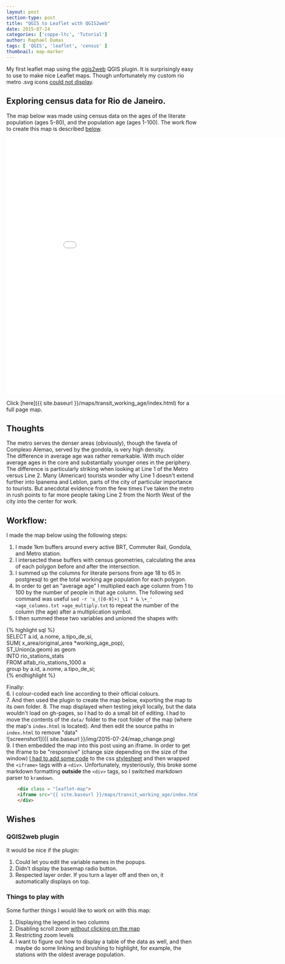 ```yaml
---
layout: post
section-type: post
title: "QGIS to Leaflet with QGIS2web"
date: 2015-07-24
categories: ['coppe-ltc', 'Tutorial']
author: Raphael Dumas
tags: [ 'QGIS', 'leaflet', 'census' ]
thumbnail: map-marker  
---
```


My first leaflet map using the [qgis2web](https://github.com/tomchadwin/qgis2web) QGIS plugin. It is surprisingly easy to use to make nice Leaflet maps. Though unfortunately my custom rio metro .svg icons [could not display](https://github.com/tomchadwin/qgis2web/issues/95).

## Exploring census data for Rio de Janeiro.  
The map below was made using census data on the ages of the literate population (ages 5-80), and the population age (ages 1-100). The work flow to create this map is described [below](#workflow).  

<div class = "leaflet-map">
    <iframe src="{{ site.baseurl }}/maps/transit_working_age/index.html" height="675" width="900" frameborder="0" allowfullscreen>&nbsp; </iframe>
</div>


Click [here]({{ site.baseurl }}/maps/transit_working_age/index.html) for a full page map. 

## Thoughts
The metro serves the denser areas (obviously), though the favela of Complexo Alemao, served by the gondola, is very high density.  
The difference in average age was rather remarkable. With much older average ages in the core and substantially younger ones in the periphery. The difference is particularly striking when looking at Line 1 of the Metro versus Line 2. Many (American) tourists wonder why Line 1 doesn't extend further into Ipanema and Leblon, parts of the city of particular importance to tourists. But anecdotal evidence from the few times I've taken the metro in rush points to far more people taking Line 2 from the North West of the city into the center for work. 

## Workflow:  
I made the map below using the following steps:  
1. I made 1km buffers around every active BRT, Commuter Rail, Gondola, and Metro station.  
2. I intersected these buffers with census geometries, calculating the area of each polygon before and after the intersection.  
3. I summed up the columns for literate persons from age 18 to 65 in postgresql to get the total working age population for each polygon.  
4. In order to get an "average age" I multiplied each age column from 1 to 100 by the number of people in that age column. The following sed command was useful `sed -r 's_([0-9]+)_\1 * & \+_' <age_columns.txt >age_multiply.txt` to repeat the number of the column (the age) after a multiplication symbol.  
5. I then summed these two variables and unioned the shapes with:  

{% highlight sql %}  
SELECT a.id, a.nome, a.tipo_de_si,  
    SUM( x_area/original_area *working_age_pop),  
	ST_Union(a.geom) as geom  
    INTO rio_stations_stats  
FROM alfab_rio_stations_1000 a  
    group by a.id, a.nome, a.tipo_de_si;  
{% endhighlight %}  

Finally:  
6. I colour-coded each line according to their official colours.  
7. And then used the plugin to create the map below, exporting the map to its own folder.
8. The map displayed when testing jekyll locally, but the data wouldn't load on gh-pages, so I had to do a small bit of editing. I had to move the contents of the `data/` folder to the root folder of the map (where the map's `index.html` is located). And then edit the source paths in `index.html` to remove "data"  
![screenshot1]({{ site.baseurl }}/img/2015-07-24/map_change.png)  
9. I then embedded the map into this post using an iframe. In order to get the iframe to be "responsive" (change size depending on the size of the window) [I had to add some code](http://stackoverflow.com/questions/31660273/markdown-jekyll-insert-an-iframe-that-fills-the-container) to the css [stylesheet](https://github.com/radumas/coppe-ltc/blob/f8bfc63002f0be5eea3ce301d0dd87e15bfdb07a/css/style.scss#L633) and then wrapped the `<iframe>` tags with a `<div>`. Unfortunately, mysteriously, this broke some markdown formatting **outside** the `<div>` tags, so I switched markdown parser to `kramdown`.

```html  
    <div class = "leaflet-map">
    <iframe src="{{ site.baseurl }}/maps/transit_working_age/index.html" height="600" width="900" frameborder="0" allowfullscreen>&nbsp; </iframe>
    </div>    
```
 

## Wishes  

### QGIS2web plugin
It would be nice if the plugin:  
1. Could let you edit the variable names in the popups.  
2. Didn't display the basemap radio button.  
3. Respected layer order. If you turn a layer off and then on, it automatically displays on top. 

### Things to play with 
Some further things I would like to work on with this map:  
1. Displaying the legend in two columns  
2. Disabling scroll zoom [without clicking on the map](http://gis.stackexchange.com/questions/111887/leaflet-mouse-wheel-zoom-only-after-click-on-map)  
3. Restricting zoom levels  
4. I want to figure out how to display a table of the data as well, and then maybe do some linking and brushing to highlight, for example, the stations with the oldest average population.  
